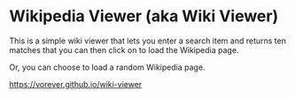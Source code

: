 # Wikipedia Viewer (aka Wiki Viewer)

This is a simple wiki viewer that lets you enter a search item and returns
ten matches that you can then click on to load the Wikipedia page.

Or, you can choose to load a random Wikipedia page.  

https://vorever.github.io/wiki-viewer



